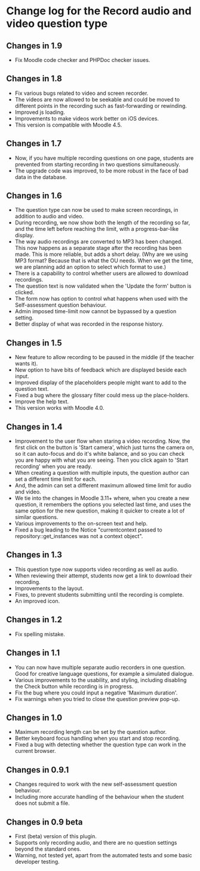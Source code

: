 # Change log for the Record audio and video question type

## Changes in 1.9

* Fix Moodle code checker and PHPDoc checker issues.


## Changes in 1.8

* Fix various bugs related to video and screen recorder.
* The videos are now allowed to be seekable and could be moved to different points in the recording
  such as fast-forwarding or rewinding.
* Improved js loading.
* Improvements to make videos work better on iOS devices.
* This version is compatible with Moodle 4.5.


## Changes in 1.7

* Now, if you have multiple recording questions on one page, students are prevented from
  starting recording in two questions simultaneously.
* The upgrade code was improved, to be more robust in the face of bad data in the database.


## Changes in 1.6

* The question type can now be used to make screen recordings, in addition to audio and video.
* During recording, we now show both the length of the recording so far, and the time left
  before reaching the limit, with a progress-bar-like display.
* The way audio recordings are converted to MP3 has been changed. This now happens as a
  separate stage after the recording has been made. This is more reliable, but adds a short delay.
  (Why are we using MP3 format? Because that is what the OU needs. When we get the time,
  we are planning add an option to select which format to use.)
* There is a capability to control whether users are allowed to download recordings.
* The question text is now validated when the 'Update the form' button is clicked.
* The form now has option to control what happens when used with the Self-assessment question behaviour.
* Admin imposed time-limit now cannot be bypassed by a question setting.
* Better display of what was recorded in the response history.


## Changes in 1.5

* New feature to allow recording to be paused in the middle (if the teacher wants it).
* New option to have bits of feedback which are displayed beside each input.
* Improved display of the placeholders people might want to add to the question text.
* Fixed a bug where the glossary filter could mess up the place-holders.
* Improve the help text.
* This version works with Moodle 4.0.


## Changes in 1.4

* Improvement to the user flow when staring a video recording. Now, the first click on the button is
  'Start camera', which just turns the camera on, so it can auto-focus and do it's white balance, and so you
  can check you are happy with what you are seeing. Then you click again to 'Start recording' when you are ready.
* When creating a question with multiple inputs, the question author can set a different time limit for each.
* And, the admin can set a different maximum allowed time limit for audio and video.
* We tie into the changes in Moodle 3.11+ where, when you create a new question, it remembers the options you
  selected last time, and uses the same option for the new question, making it quicker to create a lot of
  similar questions.
* Various improvements to the on-screen text and help.
* Fixed a bug leading to the Notice "currentcontext passed to repository::get_instances was not a context object".


## Changes in 1.3

* This question type now supports video recording as well as audio.
* When reviewing their attempt, students now get a link to download their recording.
* Improvements to the layout.
* Fixes, to prevent students submitting until the recording is complete.
* An improved icon.


## Changes in 1.2

* Fix spelling mistake.


## Changes in 1.1

* You can now have multiple separate audio recorders in one
  question. Good for creative language questions, for example
  a simulated dialogue.
* Various improvements to the usability, and styling, including
  disabling the Check button while recording is in progress.
* Fix the bug where you could input a negative 'Maximum duration'.
* Fix warnings when you tried to close the question preview pop-up.


## Changes in 1.0

* Maximum recording length can be set by the question author.
* Better keyboard focus handling when you start and stop recording.
* Fixed a bug with detecting whether the question type can work in the current browser.


## Changes in 0.9.1

* Changes required to work with the new self-assessment question behaviour.
* Including more accurate handling of the behaviour when the student does not submit a file.


## Changes in 0.9 beta

* First (beta) version of this plugin.
* Supports only recording audio, and there are no question settings
  beyond the standard ones.
* Warning, not tested yet, apart from the automated tests and some basic
  developer testing.
